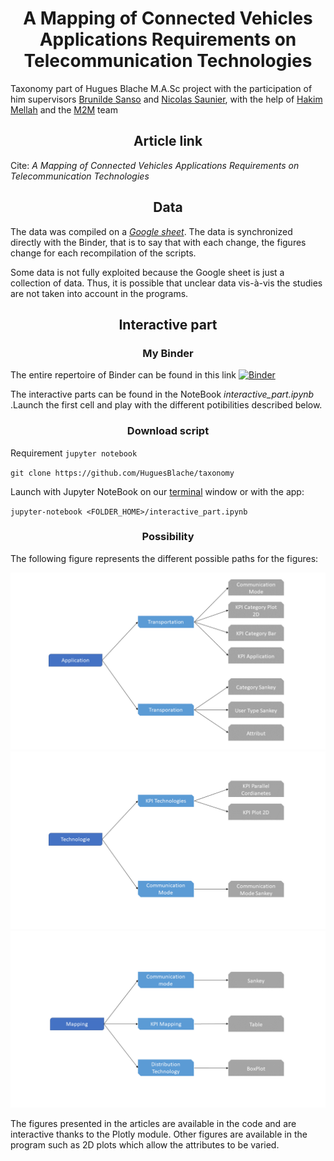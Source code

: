 

<html>

<head>

<meta charset="utf-8">


</head>

<body>



<h1 align="center">A Mapping of Connected Vehicles Applications Requirements on Telecommunication Technologies</h1>

Taxonomy part of Hugues Blache M.A.Sc project with the participation of him supervisors <a href="https://www.polymtl.ca/expertises/en/sanso-brunilde">Brunilde Sanso</a> and <a href="https://www.polymtl.ca/expertises/en/saunier-nicolas">Nicolas Saunier</a>, with the help of <a href="https://www.concordia.ca/ginacody/computer-science-software-eng/faculty.html?fpid=hakim-mellah">Hakim Mellah</a> and the <a href="https://www.trafficm2modelling.com/home">M2M</a> team

<h2 align="center">Article link</h2>

Cite: <i> A Mapping of Connected Vehicles Applications Requirements on Telecommunication Technologies </i>

<h2 align="center">Data</h2>

The data was compiled on a <i> <a href="https://docs.google.com/spreadsheets/d/1OfUOVvTzfcZZhlYli21-WmcEfmikRiymsMdYXG2SAA4/edit?usp=sharing">Google sheet</a></i>. The data is synchronized directly with the Binder, that is to say that with each change, the figures change for each recompilation of the scripts. 

Some data is not fully exploited because the Google sheet is just a collection of data. Thus, it is possible that unclear data vis-à-vis the studies are not taken into account in the programs. 

<h2 align="center">Interactive part</h2>

<h3 align="center">My Binder</h3>



The entire repertoire of Binder can be found in this link [![Binder](https://mybinder.org/badge_logo.svg)](https://mybinder.org/v2/gh/HuguesBlache/taxonomy/HEAD)


The interactive parts can be found in the NoteBook <i>interactive_part.ipynb</i> .Launch the first cell and play with the different potibilities described below. 

<h3 align="center">Download script</h3>

Requirement `jupyter notebook`

`git clone https://github.com/HuguesBlache/taxonomy`

Launch with Jupyter NoteBook on our <a href="https://jupyter-notebook-beginner-guide.readthedocs.io/en/latest/execute.html#running-the-jupyter-notebook">terminal<a> window or with the app:

`jupyter-notebook <FOLDER_HOME>/interactive_part.ipynb`

<h3 align="center">Possibility</h3>

The following figure represents the different possible paths for the figures:
<p align="center">
  <img src="https://github.com/HuguesBlache/taxonomy/blob/master/Image/interactive_cheminement/Diapositive1.PNG">
  <img src="https://github.com/HuguesBlache/taxonomy/blob/master/Image/interactive_cheminement/Diapositive2.PNG">
  <img src="https://github.com/HuguesBlache/taxonomy/blob/master/Image/interactive_cheminement/Diapositive3.PNG">
</p>

The figures presented in the articles are available in the code and are interactive thanks to the Plotly module. Other figures are available in the program such as 2D plots which allow the attributes to be varied. 
</body>
